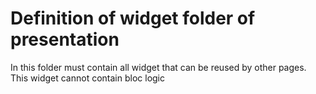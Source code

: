 # Definition of widget folder of presentation

In this folder must contain all widget that can be reused by other pages. 
This widget cannot contain bloc logic